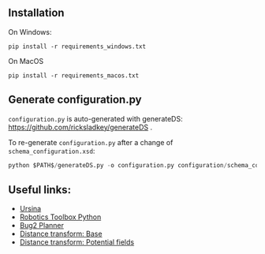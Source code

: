 ## Installation
On Windows:

```
pip install -r requirements_windows.txt
```

On MacOS

```
pip install -r requirements_macos.txt
```

## Generate configuration.py

`configuration.py` is auto-generated with generateDS: https://github.com/ricksladkey/generateDS .

To re-generate `configuration.py` after a change of `schema_configuration.xsd`:

```python
python $PATH$/generateDS.py -o configuration.py configuration/schema_configuration.xsd
```

## Useful links:
- [Ursina](https://www.ursinaengine.org/)
- [Robotics Toolbox Python](https://petercorke.github.io/robotics-toolbox-python)
- [Bug2 Planner](https://automaticaddison.com/the-bug2-algorithm-for-robot-motion-planning/)
- [Distance transform: Base](https://robotics102.github.io/lectures/rob102_07_distance_transform.pdf)
- [Distance transform: Potential fields](https://robotics102.github.io/lectures/rob102_08_potential_field.pdf)